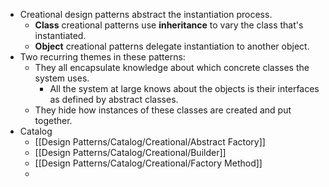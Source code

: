 - Creational design patterns abstract the instantiation process.
    - **Class** creational patterns use **inheritance** to vary the class that's instantiated.
    - **Object** creational patterns delegate instantiation to another object.
- Two recurring themes in these patterns:
    - They all encapsulate knowledge about which concrete classes the system uses.
        - All the system at large knows about the objects is their interfaces as defined by abstract classes.
    - They hide how instances of these classes are created and put together.
- Catalog
    - [[Design Patterns/Catalog/Creational/Abstract Factory]]
    - [[Design Patterns/Catalog/Creational/Builder]]
    - [[Design Patterns/Catalog/Creational/Factory Method]]
    -